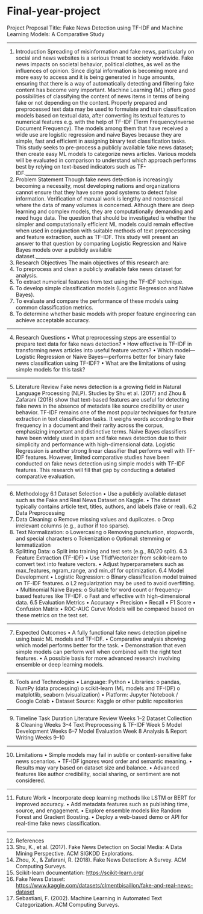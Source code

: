 # Final-year-project
Project Proposal
Title:
Fake News Detection using TF-IDF and Machine Learning Models: A Comparative Study
________________________________________
1. Introduction
Spreading of misinformation and fake news, particularly on social and news websites is a serious threat to society worldwide. Fake news impacts on societal behavior, political clothes, as well as the influences of opinion. Since digital information is becoming more and more easy to access and it is being generated in huge amounts, ensuring that there is a way of automatically detecting and filtering fake content has become very important.
Machine Learning (ML) offers good possibilities of classifying the content of news items in terms of being fake or not depending on the content. Properly prepared and preprocessed text data may be used to formulate and train classification models based on textual data, after converting its textual features to numerical features e.g. with the help of TF-IDF (Term FrequencyInverse Document Frequency). The models among them that have received a wide use are logistic regression and naive Bayes because they are simple, fast and efficient in assigning binary text classification tasks.
This study seeks to pre-process a publicly available fake news dataset; then create easy ML models to categorize news articles. Various models will be evaluated in comparison to understand which approach performs best by relying on text-based indicators such as TF-IDF.________________________________________
2. Problem Statement
Though fake news detection is increasingly becoming a necessity, most developing nations and organizations cannot ensure that they have some good systems to detect false information. Verification of manual work is lengthy and nonsensical where the data of many volumes is concerned. Although there are deep learning and complex models, they are computationally demanding and need huge data.
The question that should be investigated is whether the simpler and computationally efficient ML models could remain effective when used in conjunction with suitable methods of text preprocessing and feature extraction, such as TF-IDF. This study will present an answer to that question by comparing Logistic Regression and Naive Bayes models over a publicly available dataset.________________________________________
3. Research Objectives
The main objectives of this research are:
1.	To preprocess and clean a publicly available fake news dataset for analysis.
2.	To extract numerical features from text using the TF-IDF technique.
3.	To develop simple classification models (Logistic Regression and Naive Bayes).
4.	To evaluate and compare the performance of these models using common classification metrics.
5.	To determine whether basic models with proper feature engineering can achieve acceptable accuracy.
________________________________________
4. Research Questions
•	What preprocessing steps are essential to prepare text data for fake news detection?
•	How effective is TF-IDF in transforming news articles into useful feature vectors?
•	Which model—Logistic Regression or Naive Bayes—performs better for binary fake news classification using TF-IDF?
•	What are the limitations of using simple models for this task?
________________________________________
5. Literature Review
Fake news detection is a growing field in Natural Language Processing (NLP). Studies by Shu et al. (2017) and Zhou & Zafarani (2018) show that text-based features are useful for detecting fake news in the absence of metadata like source credibility or user behavior.
TF-IDF remains one of the most popular techniques for feature extraction in text classification tasks. It weighs words according to their frequency in a document and their rarity across the corpus, emphasizing important and distinctive terms.
Naive Bayes classifiers have been widely used in spam and fake news detection due to their simplicity and performance with high-dimensional data. Logistic Regression is another strong linear classifier that performs well with TF-IDF features.
However, limited comparative studies have been conducted on fake news detection using simple models with TF-IDF features. This research will fill that gap by conducting a detailed comparative evaluation.
________________________________________
6. Methodology
6.1 Dataset Selection
•	Use a publicly available dataset such as the Fake and Real News Dataset on Kaggle.
•	The dataset typically contains article text, titles, authors, and labels (fake or real).
6.2 Data Preprocessing
1.	Data Cleaning:
o	Remove missing values and duplicates.
o	Drop irrelevant columns (e.g., author if too sparse).
2.	Text Normalization:
o	Lowercasing
o	Removing punctuation, stopwords, and special characters
o	Tokenization
o	Optional: stemming or lemmatization
3.	Splitting Data:
o	Split into training and test sets (e.g., 80/20 split).
6.3 Feature Extraction (TF-IDF)
•	Use TfidfVectorizer from scikit-learn to convert text into feature vectors.
•	Adjust hyperparameters such as max_features, ngram_range, and min_df for optimization.
6.4 Model Development
•	Logistic Regression:
o	Binary classification model trained on TF-IDF features.
o	L2 regularization may be used to avoid overfitting.
•	Multinomial Naive Bayes:
o	Suitable for word count or frequency-based features like TF-IDF.
o	Fast and effective with high-dimensional data.
6.5 Evaluation Metrics
•	Accuracy
•	Precision
•	Recall
•	F1 Score
•	Confusion Matrix
•	ROC-AUC Curve
Models will be compared based on these metrics on the test set.
________________________________________
7. Expected Outcomes
•	A fully functional fake news detection pipeline using basic ML models and TF-IDF.
•	Comparative analysis showing which model performs better for the task.
•	Demonstration that even simple models can perform well when combined with the right text features.
•	A possible basis for more advanced research involving ensemble or deep learning models.
________________________________________
8. Tools and Technologies
•	Language: Python
•	Libraries:
o	pandas, NumPy (data processing)
o	scikit-learn (ML models and TF-IDF)
o	matplotlib, seaborn (visualization)
•	Platform: Jupyter Notebook / Google Colab
•	Dataset Source: Kaggle or other public repositories
________________________________________
9. Timeline
Task	Duration
Literature Review	Weeks 1–2
Dataset Collection & Cleaning	Weeks 3–4
Text Preprocessing & TF-IDF	Week 5
Model Development	Weeks 6–7
Model Evaluation	Week 8
Analysis & Report Writing	Weeks 9–10
________________________________________
10. Limitations
•	Simple models may fail in subtle or context-sensitive fake news scenarios.
•	TF-IDF ignores word order and semantic meaning.
•	Results may vary based on dataset size and balance.
•	Advanced features like author credibility, social sharing, or sentiment are not considered.
________________________________________
11. Future Work
•	Incorporate deep learning methods like LSTM or BERT for improved accuracy.
•	Add metadata features such as publishing time, source, and engagement.
•	Explore ensemble models like Random Forest and Gradient Boosting.
•	Deploy a web-based demo or API for real-time fake news classification.
________________________________________
12. References
1.	Shu, K., et al. (2017). Fake News Detection on Social Media: A Data Mining Perspective. ACM SIGKDD Explorations.
2.	Zhou, X., & Zafarani, R. (2018). Fake News Detection: A Survey. ACM Computing Surveys.
3.	Scikit-learn documentation: https://scikit-learn.org/
4.	Fake News Dataset: https://www.kaggle.com/datasets/clmentbisaillon/fake-and-real-news-dataset
5.	Sebastiani, F. (2002). Machine Learning in Automated Text Categorization. ACM Computing Surveys.


